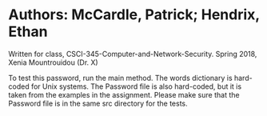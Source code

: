 # Authors: McCardle, Patrick; Hendrix, Ethan 
Written for class, CSCI-345-Computer-and-Network-Security. Spring 2018, Xenia Mountrouidou (Dr. X)

To test this password, run the main method.
The words dictionary is hard-coded for Unix systems.
The Password file is also hard-coded, but it is taken from the examples in the assignment.
Please make sure that the Password file is in the same src directory for the tests.
